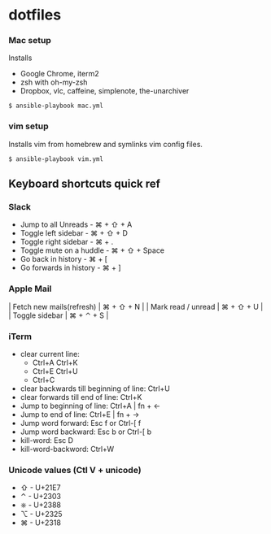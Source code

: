 dotfiles
========

### Mac setup

Installs

- Google Chrome, iterm2
- zsh with oh-my-zsh
- Dropbox, vlc, caffeine, simplenote, the-unarchiver

```
$ ansible-playbook mac.yml
```

### vim setup

Installs vim from homebrew and symlinks vim config files.

```
$ ansible-playbook vim.yml
```

## Keyboard shortcuts quick ref

### Slack

- Jump to all Unreads - ⌘ + ⇧ + A
- Toggle left sidebar - ⌘ + ⇧ + D
- Toggle right sidebar - ⌘ + .
- Toggle mute on a huddle - ⌘ + ⇧ + Space
- Go back in history - ⌘ + [
- Go forwards in history - ⌘ + ]

### Apple Mail

| Fetch new mails(refresh) | ⌘ + ⇧ + N |
| Mark read / unread | ⌘ + ⇧ + U |
| Toggle sidebar | ⌘ + ⌃ + S |

### iTerm

- clear current line:
    - Ctrl+A Ctrl+K
    - Ctrl+E Ctrl+U
    - Ctrl+C
- clear backwards till beginning of line: Ctrl+U
- clear forwards till end of line: Ctrl+K
- Jump to beginning of line: Ctrl+A | fn + ←
- Jump to end of line: Ctrl+E | fn + →
- Jump word forward: Esc f or Ctrl-[ f
- Jump word backward: Esc b or Ctrl-[ b
- kill-word: Esc D
- kill-word-backword: Ctrl+W

### Unicode values (Ctl V + unicode)
- ⇧ - U+21E7
- ⌃ - U+2303
- ⎈ - U+2388
- ⌥ - U+2325
- ⌘ - U+2318
